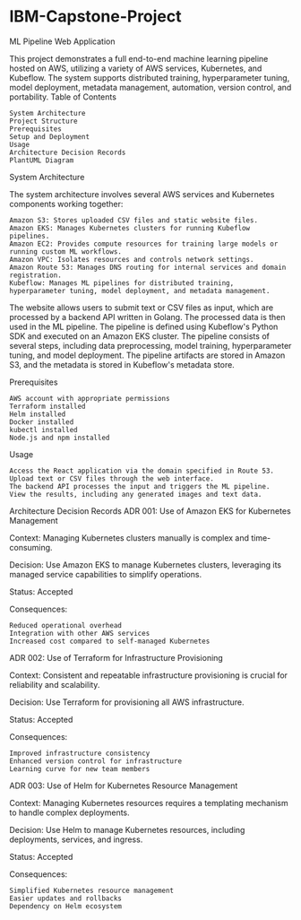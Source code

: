 # IBM-Capstone-Project

ML Pipeline Web Application

This project demonstrates a full end-to-end machine learning pipeline hosted on AWS, utilizing a variety of AWS services, Kubernetes, and Kubeflow. The system supports distributed training, hyperparameter tuning, model deployment, metadata management, automation, version control, and portability.
Table of Contents

    System Architecture
    Project Structure
    Prerequisites
    Setup and Deployment
    Usage
    Architecture Decision Records
    PlantUML Diagram

System Architecture

The system architecture involves several AWS services and Kubernetes components working together:

    Amazon S3: Stores uploaded CSV files and static website files.
    Amazon EKS: Manages Kubernetes clusters for running Kubeflow pipelines.
    Amazon EC2: Provides compute resources for training large models or running custom ML workflows.
    Amazon VPC: Isolates resources and controls network settings.
    Amazon Route 53: Manages DNS routing for internal services and domain registration.
    Kubeflow: Manages ML pipelines for distributed training, hyperparameter tuning, model deployment, and metadata management.

The website allows users to submit text or CSV files as input, which are processed by a backend API written in Golang. The processed data is then used in the ML pipeline. The pipeline is defined using Kubeflow's Python SDK and executed on an Amazon EKS cluster. The pipeline consists of several steps, including data preprocessing, model training, hyperparameter tuning, and model deployment. The pipeline artifacts are stored in Amazon S3, and the metadata is stored in Kubeflow's metadata store.

Prerequisites

    AWS account with appropriate permissions
    Terraform installed
    Helm installed
    Docker installed
    kubectl installed
    Node.js and npm installed

Usage

    Access the React application via the domain specified in Route 53.
    Upload text or CSV files through the web interface.
    The backend API processes the input and triggers the ML pipeline.
    View the results, including any generated images and text data.

Architecture Decision Records
ADR 001: Use of Amazon EKS for Kubernetes Management

Context: Managing Kubernetes clusters manually is complex and time-consuming.

Decision: Use Amazon EKS to manage Kubernetes clusters, leveraging its managed service capabilities to simplify operations.

Status: Accepted

Consequences:

    Reduced operational overhead
    Integration with other AWS services
    Increased cost compared to self-managed Kubernetes

ADR 002: Use of Terraform for Infrastructure Provisioning

Context: Consistent and repeatable infrastructure provisioning is crucial for reliability and scalability.

Decision: Use Terraform for provisioning all AWS infrastructure.

Status: Accepted

Consequences:

    Improved infrastructure consistency
    Enhanced version control for infrastructure
    Learning curve for new team members

ADR 003: Use of Helm for Kubernetes Resource Management

Context: Managing Kubernetes resources requires a templating mechanism to handle complex deployments.

Decision: Use Helm to manage Kubernetes resources, including deployments, services, and ingress.

Status: Accepted

Consequences:

    Simplified Kubernetes resource management
    Easier updates and rollbacks
    Dependency on Helm ecosystem
